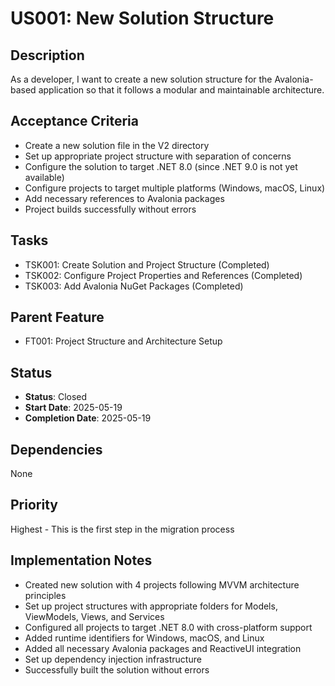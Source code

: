 # US001: New Solution Structure

## Description
As a developer, I want to create a new solution structure for the Avalonia-based application so that it follows a modular and maintainable architecture.

## Acceptance Criteria
- Create a new solution file in the V2 directory
- Set up appropriate project structure with separation of concerns
- Configure the solution to target .NET 8.0 (since .NET 9.0 is not yet available)
- Configure projects to target multiple platforms (Windows, macOS, Linux)
- Add necessary references to Avalonia packages
- Project builds successfully without errors

## Tasks
- TSK001: Create Solution and Project Structure (Completed)
- TSK002: Configure Project Properties and References (Completed)
- TSK003: Add Avalonia NuGet Packages (Completed)

## Parent Feature
- FT001: Project Structure and Architecture Setup

## Status
- **Status**: Closed
- **Start Date**: 2025-05-19
- **Completion Date**: 2025-05-19

## Dependencies
None

## Priority
Highest - This is the first step in the migration process

## Implementation Notes
- Created new solution with 4 projects following MVVM architecture principles
- Set up project structures with appropriate folders for Models, ViewModels, Views, and Services
- Configured all projects to target .NET 8.0 with cross-platform support
- Added runtime identifiers for Windows, macOS, and Linux
- Added all necessary Avalonia packages and ReactiveUI integration
- Set up dependency injection infrastructure
- Successfully built the solution without errors
